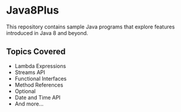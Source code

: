 # Java8Plus

This repository contains sample Java programs that explore features introduced in Java 8 and beyond.

## Topics Covered

- Lambda Expressions
- Streams API
- Functional Interfaces
- Method References
- Optional
- Date and Time API
- And more...
